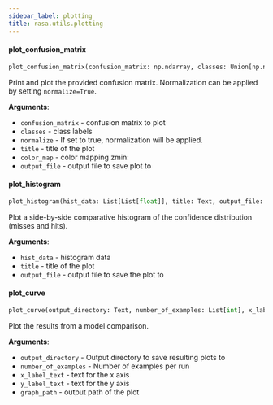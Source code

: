 ```yaml
---
sidebar_label: plotting
title: rasa.utils.plotting
---
```


#### plot\_confusion\_matrix

```python
plot_confusion_matrix(confusion_matrix: np.ndarray, classes: Union[np.ndarray, List[Text]], normalize: bool = False, title: Text = "Confusion matrix", color_map: Any = None, zmin: int = 1, output_file: Optional[Text] = None) -> None
```

Print and plot the provided confusion matrix.
Normalization can be applied by setting `normalize=True`.

**Arguments**:

- `confusion_matrix` - confusion matrix to plot
- `classes` - class labels
- `normalize` - If set to true, normalization will be applied.
- `title` - title of the plot
- `color_map` - color mapping
  zmin:
- `output_file` - output file to save plot to

#### plot\_histogram

```python
plot_histogram(hist_data: List[List[float]], title: Text, output_file: Optional[Text] = None) -> None
```

Plot a side-by-side comparative histogram of the confidence distribution (misses and hits).

**Arguments**:

- `hist_data` - histogram data
- `title` - title of the plot
- `output_file` - output file to save the plot to

#### plot\_curve

```python
plot_curve(output_directory: Text, number_of_examples: List[int], x_label_text: Text, y_label_text: Text, graph_path: Text) -> None
```

Plot the results from a model comparison.

**Arguments**:

- `output_directory` - Output directory to save resulting plots to
- `number_of_examples` - Number of examples per run
- `x_label_text` - text for the x axis
- `y_label_text` - text for the y axis
- `graph_path` - output path of the plot

